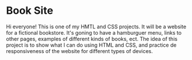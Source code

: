 # Book Site

Hi everyone! 
This is one of my HMTL and CSS projects. It will be a website for a fictional bookstore.
It's goning to have a hamburguer menu, links to other pages, examples of different kinds of books, ect.
The idea of this project is to show what I can do using HTML and CSS, and practice de responsiveness of the website for different types of devices.
